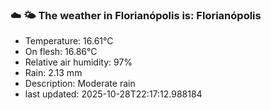 ### ☁️ 🌤️  The weather in Florianópolis is: Florianópolis

- Temperature: 16.61°C
- On flesh: 16.86°C
- Relative air humidity: 97%
- Rain: 2.13 mm
- Description: Moderate rain
- last updated: 2025-10-28T22:17:12.988184
